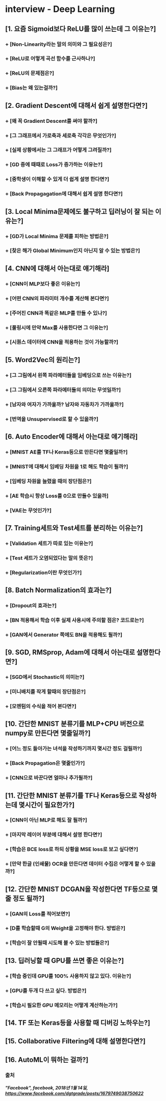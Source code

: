 # interview - Deep Learning




## [1. 요즘 Sigmoid보다 ReLU를 많이 쓰는데 그 이유는?]
### + [Non-Linearity라는 말의 의미와 그 필요성은?]
### + [ReLU로 어떻게 곡선 함수를 근사하나?]
### + [ReLU의 문제점은?]
### + [Bias는 왜 있는걸까?]

## [2. Gradient Descent에 대해서 쉽게 설명한다면?]
### + [왜 꼭 Gradient Descent를 써야 할까?]
### + [그 그래프에서 가로축과 세로축 각각은 무엇인가?]
### + [실제 상황에서는 그 그래프가 어떻게 그려질까?]
### + [GD 중에 때때로 Loss가 증가하는 이유는?]
### + [중학생이 이해할 수 있게 더 쉽게 설명 한다면?]
### + [Back Propagagation에 대해서 쉽게 설명 한다면?]

## [3. Local Minima문제에도 불구하고 딥러닝이 잘 되는 이유는?]
### + [GD가 Local Minima 문제를 피하는 방법은?]
### + [찾은 해가 Global Minimum인지 아닌지 알 수 있는 방법은?]

## [4. CNN에 대해서 아는대로 얘기해라]
### + [CNN이 MLP보다 좋은 이유는?]
### + [어떤 CNN의 파라미터 개수를 계산해 본다면?]
### + [주어진 CNN과 똑같은 MLP를 만들 수 있나?]
### + [풀링시에 만약 Max를 사용한다면 그 이유는?]
### + [시퀀스 데이터에 CNN을 적용하는 것이 가능할까?]

## [5. Word2Vec의 원리는?]
### + [그 그림에서 왼쪽 파라메터들을 임베딩으로 쓰는 이유는?]
### + [그 그림에서 오른쪽 파라메터들의 의미는 무엇일까?]
### + [남자와 여자가 가까울까? 남자와 자동차가 가까울까?]
### + [번역을 Unsupervised로 할 수 있을까?]

## [6. Auto Encoder에 대해서 아는대로 얘기해라]
### + [MNIST AE를 TF나 Keras등으로 만든다면 몇줄일까?]
### + [MNIST에 대해서 임베딩 차원을 1로 해도 학습이 될까?]
### + [임베딩 차원을 늘렸을 때의 장단점은?]
### + [AE 학습시 항상 Loss를 0으로 만들수 있을까]
### + [VAE는 무엇인가?]

## [7. Training세트와 Test세트를 분리하는 이유는?]
### + [Validation 세트가 따로 있는 이유는?]
### + [Test 세트가 오염되었다는 말의 뜻은?]
### + [Regularization이란 무엇인가?]

## [8. Batch Normalization의 효과는?]
### + [Dropout의 효과는?]
### + [BN 적용해서 학습 이후 실제 사용시에 주의할 점은? 코드로는?]
### + [GAN에서 Generator 쪽에도 BN을 적용해도 될까?]

## [9. SGD, RMSprop, Adam에 대해서 아는대로 설명한다면?]
### + [SGD에서 Stochastic의 의미는?]
### + [미니배치를 작게 할때의 장단점은?]
### + [모멘텀의 수식을 적어 본다면?]

## [10. 간단한 MNIST 분류기를 MLP+CPU 버전으로 numpy로 만든다면 몇줄일까?]
### + [어느 정도 돌아가는 녀석을 작성하기까지 몇시간 정도 걸릴까?]
### + [Back Propagation은 몇줄인가?]
### + [CNN으로 바꾼다면 얼마나 추가될까?]

## [11. 간단한 MNIST 분류기를 TF나 Keras등으로 작성하는데 몇시간이 필요한가?]
### + [CNN이 아닌 MLP로 해도 잘 될까?]
### + [마지막 레이어 부분에 대해서 설명 한다면?]
### + [학습은 BCE loss로 하되 상황을 MSE loss로 보고 싶다면?]
### + [만약 한글 (인쇄물) OCR을 만든다면 데이터 수집은 어떻게 할 수 있을까?]

## [12. 간단한 MNIST DCGAN을 작성한다면 TF등으로 몇줄 정도 될까?]
### + [GAN의 Loss를 적어보면?]
### + [D를 학습할때 G의 Weight을 고정해야 한다. 방법은?]
### + [학습이 잘 안될때 시도해 볼 수 있는 방법들은?]

## [13. 딥러닝할 때 GPU를 쓰면 좋은 이유는?]
### + [학습 중인데 GPU를 100% 사용하지 않고 있다. 이유는?]
### + [GPU를 두개 다 쓰고 싶다. 방법은?]
### + [학습시 필요한 GPU 메모리는 어떻게 계산하는가?]

## [14. TF 또는 Keras등을 사용할 때 디버깅 노하우는?]

## [15. Collaborative Filtering에 대해 설명한다면?]

## [16. AutoML이 뭐하는 걸까?]







### 출처
##### "Facebook", facebook, 2018년 1월 14일, https://www.facebook.com/dgtgrade/posts/1679749038750622

